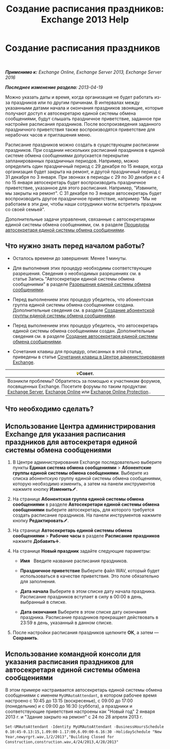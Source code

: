 ﻿---
title: 'Создание расписания праздников: Exchange 2013 Help'
TOCTitle: Создание расписания праздников
ms:assetid: 0c5c51e4-5b51-451b-ab93-2cebf644dc96
ms:mtpsurl: https://technet.microsoft.com/ru-ru/library/Bb266921(v=EXCHG.150)
ms:contentKeyID: 50487464
ms.date: 05/22/2018
mtps_version: v=EXCHG.150
ms.translationtype: MT
---

# Создание расписания праздников

 

_**Применимо к:** Exchange Online, Exchange Server 2013, Exchange Server 2016_

_**Последнее изменение раздела:** 2013-04-19_

Можно указать даты и время, когда организация не будет работать из-за праздников или по другим причинам. В интервалах между указанными датами начала и окончания праздников звонящие, которые получают доступ к автосекретарю единой системы обмена сообщениями, будут слышать праздничное приветствие, заданное при настройке расписания праздников. После воспроизведения заданного праздничного приветствия также воспроизводятся приветствие для нерабочих часов и приглашения меню.

Расписание праздников можно создать в существующем расписании праздников. При создании нескольких расписаний праздников в единой системе обмена сообщениями допускается перекрытие запланированных праздничных периодов. Например, можно определить один праздничный период с 29 декабря по 15 января, когда организация будет закрыта на ремонт, и другой праздничный период с 31 декабря по 3 января. При звонках в периоды с 29 по 30 декабря и с 4 по 15 января автосекретарь будет воспроизводить праздничное приветствие, указанное для этого расписания. Например, "Извините, мы закрыты на ремонт". С 31 декабря по 3 января автосекретарь будет воспроизводить другое праздничное приветствие, например "Мы не работаем в эти дни, чтобы наши сотрудники могли встретить праздник со своей семьей".

Дополнительные задачи управления, связанные с автосекретарями единой системы обмена сообщениями, см. в разделе [Процедуры автосекретаря единой системы обмена сообщениями](um-auto-attendant-procedures-exchange-2013-help.md).

## Что нужно знать перед началом работы?

  - Осталось времени до завершения: Менее 1 минуты.

  - Для выполнения этих процедур необходимы соответствующие разрешения. Сведения о необходимых разрешениях см. в статье Запись "Автосекретари единой системы обмена сообщениями" в разделе [Разрешения единой системы обмена сообщениями](unified-messaging-permissions-exchange-2013-help.md).

  - Перед выполнением этих процедур убедитесь, что абонентская группа единой системы обмена сообщениями создана. Дополнительные сведения см. в разделе [Создание абонентской группы единой системы обмена сообщениями](create-a-um-dial-plan-exchange-2013-help.md).

  - Перед выполнением этих процедур убедитесь, что автосекретарь единой системы обмена сообщениями создан. Дополнительные сведения см. в разделе [Создание автосекретаря единой системы обмена сообщениями](create-a-um-auto-attendant-exchange-2013-help.md).

  - Сочетания клавиш для процедур, описанных в этой статье, приведены в статье [Сочетания клавиш в Центре администрирования Exchange](keyboard-shortcuts-in-the-exchange-admin-center-exchange-online-protection-help.md).

<table>
<thead>
<tr class="header">
<th><img src="images/Bb124558.tip(EXCHG.150).gif" title="Совет" alt="Совет" />Совет.</th>
</tr>
</thead>
<tbody>
<tr class="odd">
<td>Возникли проблемы? Обратитесь за помощью к участникам форумов, посвященных Exchange. Посетите форумы по таким продуктам: <a href="https://go.microsoft.com/fwlink/p/?linkid=60612">Exchange Server</a>, <a href="https://go.microsoft.com/fwlink/p/?linkid=267542">Exchange Online</a> или <a href="https://go.microsoft.com/fwlink/p/?linkid=285351">Exchange Online Protection</a>..</td>
</tr>
</tbody>
</table>


## Что необходимо сделать?

## Использование Центра администрирования Exchange для указания расписания праздников для автосекретаря единой системы обмена сообщениями

1.  В Центре администрирования Exchange последовательно выберите пункты **Единая система обмена сообщениями** \> **Абонентские группы единой системы обмена сообщениями**. Выберите из списка абонентскую группу единой системы обмена сообщениями, которую необходимо изменить, а затем на панели инструментов нажмите кнопку **Изменить**![Значок редактирования](images/Bb124582.6f53ccb2-1f13-4c02-bea0-30690e6ea71d(EXCHG.150).gif "Значок редактирования").

2.  На странице **Абонентская группа единой системы обмена сообщениями** в разделе **Автосекретари единой системы обмена сообщениями** выберите автосекретарь, для которого требуется создать расписание праздников. На панели инструментов нажмите кнопку **Редактировать**![Значок редактирования](images/Bb124582.6f53ccb2-1f13-4c02-bea0-30690e6ea71d(EXCHG.150).gif "Значок редактирования").

3.  На странице **Автосекретарь единой системы обмена сообщениями** \> **Рабочие часы** в разделе **Расписание праздников** нажмите **Добавить**![Значок добавления](images/JJ218640.c1e75329-d6d7-4073-a27d-498590bbb558(EXCHG.150).gif "Значок добавления").

4.  На странице **Новый праздник** задайте следующие параметры:
    
      - **Имя**   Введите название расписания праздников.
    
      - **Праздничное приветствие** Выберите файл WAV, который будет использоваться в качестве приветствия. Это поле обязательно для заполнения.
    
      - **Дата начала** Выберите в этом списке дату начала праздника. Расписание праздников вступает в силу в 00:00 в день, выбранный в списке.
    
      - **Дата окончания** Выберите в этом списке дату окончания праздника. Расписание праздников прекращает действовать в 23:59 в день, указанный в данном списке.

5.  После настройки расписания праздников щелкните **ОК**, а затем — **Сохранить**.

## Использование командной консоли для указания расписания праздников для автосекретаря единой системы обмена сообщениями

В этом примере настраивается автосекретарь единой системы обмена сообщениями с именем `MyUMAutoAttendant`, в котором рабочее время настроено с 10:45 до 13:15 (воскресенье), с 09:00 до 17:00 (понедельник) и с 09:00 до 16:30 (суббота), а праздники и соответствующие приветствия настроены как "Новый год" 2 января 2013 г. и "Здание закрыто на ремонт" с 24 по 28 апреля 2013 г.

    Set-UMAutoAttendant -Identity MyUMAutoAttendant -BusinessHoursSchedule 0.10:45-0.13:15,1.09:00-1.17:00,6.09:00-6.16:30 -HolidaySchedule "New Year,newyrgrt.wav,1/2/2013","Building Closed for Construction,construction.wav,4/24/2013,4/28/2013"


